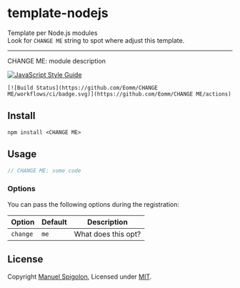 # template-nodejs
Template per Node.js modules  
Look for `CHANGE ME` string to spot where adjust this template.

---

CHANGE ME: module description

[![JavaScript Style Guide](https://img.shields.io/badge/code_style-standard-brightgreen.svg)](https://standardjs.com)

```
[![Build Status](https://github.com/Eomm/CHANGE ME/workflows/ci/badge.svg)](https://github.com/Eomm/CHANGE ME/actions)

```


## Install

```
npm install <CHANGE ME>
```


## Usage

```js
// CHANGE ME: some code
```


### Options

You can pass the following options during the registration:

| Option | Default | Description |
|--------|---------|-------------|
|`change`| `me`  | What does this opt?


## License

Copyright [Manuel Spigolon](https://github.com/Eomm), Licensed under [MIT](./LICENSE).
